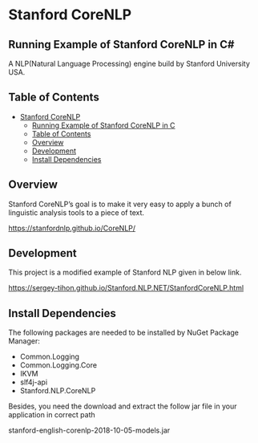 
# Stanford CoreNLP

## Running Example of Stanford CoreNLP in C#

A NLP(Natural Language Processing) engine build by Stanford University USA.


## Table of Contents
- [Stanford CoreNLP](#stanford-corenlp)
    - [Running Example of Stanford CoreNLP in C](#running-example-of-stanford-corenlp-in-c)
    - [Table of Contents](#table-of-contents)
    - [Overview](#overview)
    - [Development](#development)
    - [Install Dependencies](#install-dependencies)



## Overview
Stanford CoreNLP’s goal is to make it very easy to apply a bunch of linguistic analysis tools to a piece of text.

https://stanfordnlp.github.io/CoreNLP/

## Development
This project is a modified example of Stanford NLP given in below link.

https://sergey-tihon.github.io/Stanford.NLP.NET/StanfordCoreNLP.html

## Install Dependencies
The following packages are needed to be installed by NuGet Package Manager:

- Common.Logging
- Common.Logging.Core
- IKVM
- slf4j-api
- Stanford.NLP.CoreNLP

Besides, you need the download and extract the follow jar file in your application in correct path

stanford-english-corenlp-2018-10-05-models.jar
